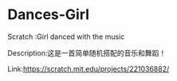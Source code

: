 # Dances-Girl
Scratch :Girl danced with the music

Description:这是一首简单随机搭配的音乐和舞蹈！

Link:https://scratch.mit.edu/projects/221036882/

